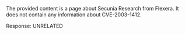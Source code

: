 The provided content is a page about Secunia Research from Flexera. It does not contain any information about CVE-2003-1412.

Response: UNRELATED